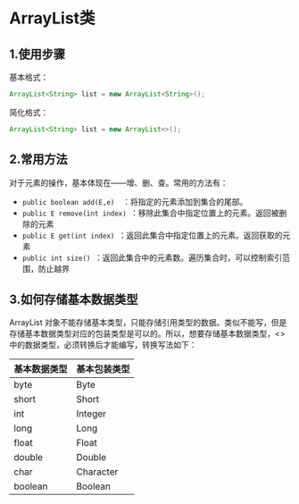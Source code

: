 # ArrayList类

## 1.使用步骤

基本格式：

```java
ArrayList<String> list = new ArrayList<String>();
```

简化格式：

```java
ArrayList<String> list = new ArrayList<>();
```

## 2.常用方法

对于元素的操作，基本体现在——增、删、查。常用的方法有：

+ ```public boolean add(E,e)  ```：将指定的元素添加到集合的尾部。
+ ```public E remove(int index) ```：移除此集合中指定位置上的元素。返回被删除的元素
+ ```public E get(int index) ```：返回此集合中指定位置上的元素。返回获取的元素
+ ```public int size() ```：返回此集合中的元素数。遍历集合时，可以控制索引范围，防止越界

## 3.如何存储基本数据类型
ArrayList 对象不能存储基本类型，只能存储引用类型的数据。类似<int>不能写，但是存储基本数据类型对应的包装类型是可以的。所以，想要存储基本数据类型，<>中的数据类型，必须转换后才能编写，转换写法如下：

基本数据类型 |  基本包装类型
-|-
byte | Byte | 
short | Short |
int | Integer | 
long | Long |
float | Float |
double | Double |
char | Character |
boolean | Boolean |
